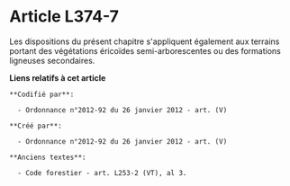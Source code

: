 # Article L374-7

Les dispositions du présent chapitre s'appliquent également aux terrains portant des végétations éricoïdes semi-arborescentes
ou des formations ligneuses secondaires.

**Liens relatifs à cet article**

	**Codifié par**:

	  - Ordonnance n°2012-92 du 26 janvier 2012 - art. (V)

	**Créé par**:

	  - Ordonnance n°2012-92 du 26 janvier 2012 - art. (V)

	**Anciens textes**:

	  - Code forestier - art. L253-2 (VT), al 3.
